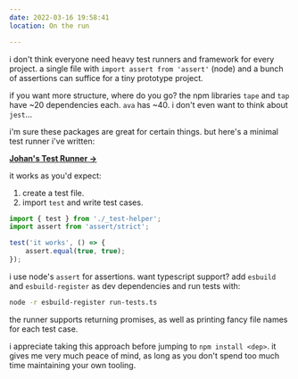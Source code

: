 ```yaml
---
date: 2022-03-16 19:58:41
location: On the run

---
```


i don't think everyone need heavy test runners and framework for every project. a single file with
`import assert from 'assert'` (node) and a bunch of assertions can suffice for a tiny prototype
project.

if you want more structure, where do you go? the npm libraries `tape` and `tap` have ~20
dependencies each. `ava` has ~40. i don't even want to think about `jest`…

i'm sure these packages are great for certain things. but here's a minimal test runner i've written:

**[Johan's Test Runner →](https://gist.github.com/johanbrook/598d07fa89357f8577d6d0d6e88747a5)**

it works as you'd expect:

1. create a test file.
2. import `test` and write test cases.

```ts
import { test } from './_test-helper';
import assert from 'assert/strict';

test('it works', () => {
    assert.equal(true, true);
});
```

i use node's `assert` for assertions. want typescript support? add `esbuild` and `esbuild-register`
as dev dependencies and run tests with:

```bash
node -r esbuild-register run-tests.ts
```

the runner supports returning promises, as well as printing fancy file names for each test case.

i appreciate taking this approach before jumping to `npm install <dep>`. it gives me very much peace
of mind, as long as you don't spend too much time maintaining your own tooling.
